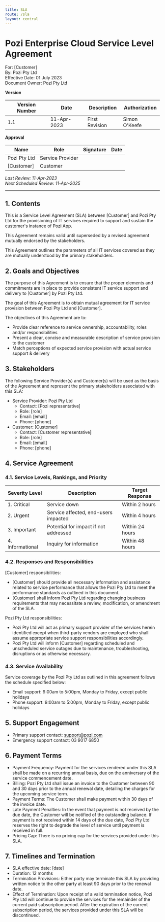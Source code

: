 ```yaml
---
title: SLA
route: /sla
layout: central
---
```


# Pozi Enterprise Cloud Service Level Agreement

For: [Customer]</br>
By: Pozi Pty Ltd</br>
Effective Date: 01 July 2023</br>
Document Owner: Pozi Pty Ltd

**Version**

| Version Number | Date        | Description     | Authorization |
| -------------- | ----------- | --------------- | ------------- |
| 1.1            | 11-Apr-2023 | First Revision  | Simon O'Keefe |

 **Approval**

| Name         | Role             | Signature | Date |
| ------------ | ---------------- | --------- | ---- |
| Pozi Pty Ltd | Service Provider |           |      |
| [Customer]   | Customer         |           |      |

*Last Review: 11-Apr-2023*</br>
*Next Scheduled Review: 11-Apr-2025*

---

## 1. Contents

This is a Service Level Agreement (SLA) between [Customer] and Pozi Pty Ltd for the provisioning of IT services required to support and sustain the customer's instance of Pozi App.

This Agreement remains valid until superseded by a revised agreement mutually endorsed by the stakeholders.

This Agreement outlines the parameters of all IT services covered as they are mutually understood by the primary stakeholders.

## 2. Goals and Objectives

The purpose of this Agreement is to ensure that the proper elements and commitments are in place to provide consistent IT service support and delivery to [Customer] by Pozi Pty Ltd.

The goal of this Agreement is to obtain mutual agreement for IT service provision between Pozi Pty Ltd and [Customer].

The objectives of this Agreement are to:

- Provide clear reference to service ownership, accountability, roles and/or responsibilities
- Present a clear, concise and measurable description of service provision to the customer
- Match perceptions of expected service provision with actual service support & delivery

## 3. Stakeholders

The following Service Provider(s) and Customer(s) will be used as the basis of the Agreement and represent the primary stakeholders associated with this SLA:

- Service Provider: Pozi Pty Ltd
  - Contact: [Pozi representative]
  - Role: [role]
  - Email: [email]
  - Phone: [phone]
- Customer: [Customer]
  - Contact: [Customer representative]
  - Role: [role]
  - Email: [email]
  - Phone: [phone]

## 4. Service Agreement

### 4.1. Service Levels, Rankings, and Priority

| **Severity Level** | **Description**                       | **Target Response** |
| ------------------ | ------------------------------------- | ------------------- |
| 1. Critical        | Service down                          | Within 2 hours      |
| 2. Urgent          | Service affected, end-users impacted  | Within 4 hours      |
| 3. Important       | Potential for impact if not addressed | Within 24 hours     |
| 4. Informational   | Inquiry for information               | Within 48 hours     |

### 4.2. Responses and Responsibilities

[Customer] responsibilities:

- [Customer] should provide all necessary information and assistance related to service performance that allows the Pozi Pty Ltd to meet the performance standards as outlined in this document.
- [Customer] shall inform Pozi Pty Ltd regarding changing business requirements that may necessitate a review, modification, or amendment of the SLA.

Pozi Pty Ltd responsibilities:

- Pozi Pty Ltd will act as primary support provider of the services herein identified except when third-party vendors are employed who shall assume appropriate service support responsibilities accordingly.
- Pozi Pty Ltd will inform [Customer] regarding scheduled and unscheduled service outages due to maintenance, troubleshooting, disruptions or as otherwise necessary.

### 4.3. Service Availability

Service coverage by the Pozi Pty Ltd as outlined in this agreement follows the schedule specified below:

- Email support: 9:00am to 5:00pm, Monday to Friday, except public holidays
- Phone support: 9:00am to 5:00pm, Monday to Friday, except public holidays

## 5. Support Engagement

- Primary support contact: support@pozi.com
- Emergency support contact: 03 9017 6850

## 6. Payment Terms

- Payment Frequency: Payment for the services rendered under this SLA shall be made on a recurring annual basis, due on the anniversary of the service commencement date.
- Billing: Pozi Pty Ltd shall issue an invoice to the Customer between 90 and 30 days prior to the annual renewal date, detailing the charges for the upcoming service term.
- Payment Terms: The Customer shall make payment within 30 days of the invoice date.
- Late Payment Penalties: In the event that payment is not received by the due date, the Customer will be notified of the outstanding balance. If payment is not received within 14 days of the due date, Pozi Pty Ltd reserves the right to degrade the level of service until payment is received in full.
- Pricing Cap: There is no pricing cap for the services provided under this SLA.

## 7. Timelines and Termination

- SLA effective date: [date]
- Duration: 12 months
- Termination Provisions: Either party may terminate this SLA by providing written notice to the other party at least 90 days prior to the renewal date.
- Effect of Termination: Upon receipt of a valid termination notice, Pozi Pty Ltd will continue to provide the services for the remainder of the current paid subscription period. After the expiration of the current subscription period, the services provided under this SLA will be discontinued.
